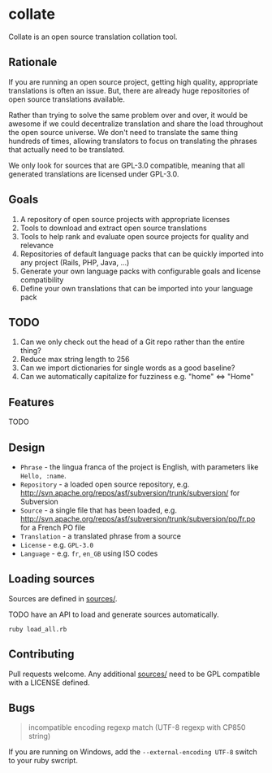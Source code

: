 collate
=======

Collate is an open source translation collation tool.

## Rationale

If you are running an open source project, getting high quality, appropriate translations
is often an issue. But, there are already huge repositories of open source translations
available.

Rather than trying to solve the same problem over and over, it would be awesome if we
could decentralize translation and share the load throughout the open source universe.
We don't need to translate the same thing hundreds of times, allowing translators
to focus on translating the phrases that actually need to be translated.

We only look for sources that are GPL-3.0 compatible, meaning that all generated
translations are licensed under GPL-3.0.

## Goals

1. A repository of open source projects with appropriate licenses
2. Tools to download and extract open source translations
3. Tools to help rank and evaluate open source projects for quality and relevance
4. Repositories of default language packs that can be quickly imported into any project (Rails, PHP, Java, ...)
5. Generate your own language packs with configurable goals and license compatibility
6. Define your own translations that can be imported into your language pack

## TODO

1. Can we only check out the head of a Git repo rather than the entire thing?
1. Reduce max string length to 256
1. Can we import dictionaries for single words as a good baseline?
1. Can we automatically capitalize for fuzziness e.g. "home" <=> "Home"

## Features

TODO

## Design

* `Phrase` - the lingua franca of the project is English, with parameters like `Hello, :name`.
* `Repository` - a loaded open source repository, e.g. http://svn.apache.org/repos/asf/subversion/trunk/subversion/ for Subversion
* `Source` - a single file that has been loaded, e.g. http://svn.apache.org/repos/asf/subversion/trunk/subversion/po/fr.po for a French PO file
* `Translation` - a translated phrase from a source
* `License` - e.g. `GPL-3.0`
* `Language` - e.g. `fr`, `en_GB` using ISO codes

## Loading sources

Sources are defined in [sources/](sources/).

TODO have an API to load and generate sources automatically.

```
ruby load_all.rb
```

## Contributing

Pull requests welcome. Any additional [sources/](sources/) need to be GPL compatible with a LICENSE defined.

## Bugs

> incompatible encoding regexp match (UTF-8 regexp with CP850 string)

If you are running on Windows, add the `--external-encoding UTF-8` switch to your ruby swcript.
